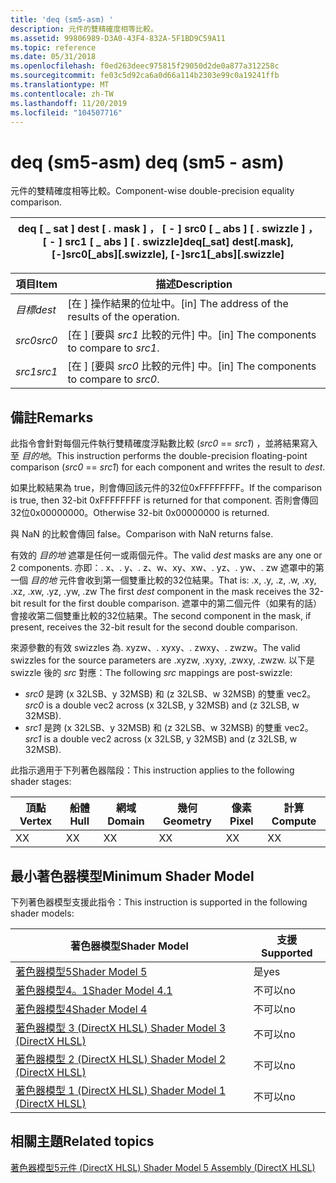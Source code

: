 ```yaml
---
title: 'deq (sm5-asm) '
description: 元件的雙精確度相等比較。
ms.assetid: 99806989-D3A0-43F4-832A-5F1BD9C59A11
ms.topic: reference
ms.date: 05/31/2018
ms.openlocfilehash: f0ed263deec975815f29050d2de0a877a312258c
ms.sourcegitcommit: fe03c5d92ca6a0d66a114b2303e99c0a19241ffb
ms.translationtype: MT
ms.contentlocale: zh-TW
ms.lasthandoff: 11/20/2019
ms.locfileid: "104507716"
---
```

# <a name="deq-sm5---asm"></a><span data-ttu-id="d60a6-103">deq (sm5-asm) </span><span class="sxs-lookup"><span data-stu-id="d60a6-103">deq (sm5 - asm)</span></span>

<span data-ttu-id="d60a6-104">元件的雙精確度相等比較。</span><span class="sxs-lookup"><span data-stu-id="d60a6-104">Component-wise double-precision equality comparison.</span></span>



| <span data-ttu-id="d60a6-105">deq \[ \_ sat \] dest \[ . mask \] ， \[ - \] src0 \[ \_ abs \] \[ . swizzle \] ， \[ - \] src1 \[ \_ abs \] \[ . swizzle\]</span><span class="sxs-lookup"><span data-stu-id="d60a6-105">deq\[\_sat\] dest\[.mask\], \[-\]src0\[\_abs\]\[.swizzle\], \[-\]src1\[\_abs\]\[.swizzle\]</span></span> |
|--------------------------------------------------------------------------------------------|



 



| <span data-ttu-id="d60a6-106">項目</span><span class="sxs-lookup"><span data-stu-id="d60a6-106">Item</span></span>                                                            | <span data-ttu-id="d60a6-107">描述</span><span class="sxs-lookup"><span data-stu-id="d60a6-107">Description</span></span>                                                    |
|-----------------------------------------------------------------|----------------------------------------------------------------|
| <span data-ttu-id="d60a6-108"><span id="dest"></span><span id="DEST"></span>*目標*</span><span class="sxs-lookup"><span data-stu-id="d60a6-108"><span id="dest"></span><span id="DEST"></span>*dest*</span></span><br/> | <span data-ttu-id="d60a6-109">\[在 \] 操作結果的位址中。</span><span class="sxs-lookup"><span data-stu-id="d60a6-109">\[in\] The address of the results of the operation.</span></span><br/> |
| <span data-ttu-id="d60a6-110"><span id="src0"></span><span id="SRC0"></span>*src0*</span><span class="sxs-lookup"><span data-stu-id="d60a6-110"><span id="src0"></span><span id="SRC0"></span>*src0*</span></span><br/> | <span data-ttu-id="d60a6-111">\[在 \] [要與 *src1* 比較的元件] 中。</span><span class="sxs-lookup"><span data-stu-id="d60a6-111">\[in\] The components to compare to *src1*.</span></span><br/>         |
| <span data-ttu-id="d60a6-112"><span id="src1"></span><span id="SRC1"></span>*src1*</span><span class="sxs-lookup"><span data-stu-id="d60a6-112"><span id="src1"></span><span id="SRC1"></span>*src1*</span></span><br/> | <span data-ttu-id="d60a6-113">\[在 \] [要與 *src0* 比較的元件] 中。</span><span class="sxs-lookup"><span data-stu-id="d60a6-113">\[in\] The components to compare to *src0*.</span></span><br/>         |



 

## <a name="remarks"></a><span data-ttu-id="d60a6-114">備註</span><span class="sxs-lookup"><span data-stu-id="d60a6-114">Remarks</span></span>

<span data-ttu-id="d60a6-115">此指令會針對每個元件執行雙精確度浮點數比較 (*src0*  ==  *src1*) ，並將結果寫入至 *目的地*。</span><span class="sxs-lookup"><span data-stu-id="d60a6-115">This instruction performs the double-precision floating-point comparison (*src0* == *src1*) for each component and writes the result to *dest*.</span></span>

<span data-ttu-id="d60a6-116">如果比較結果為 true，則會傳回該元件的32位0xFFFFFFFF。</span><span class="sxs-lookup"><span data-stu-id="d60a6-116">If the comparison is true, then 32-bit 0xFFFFFFFF is returned for that component.</span></span> <span data-ttu-id="d60a6-117">否則會傳回32位0x00000000。</span><span class="sxs-lookup"><span data-stu-id="d60a6-117">Otherwise 32-bit 0x00000000 is returned.</span></span>

<span data-ttu-id="d60a6-118">與 NaN 的比較會傳回 false。</span><span class="sxs-lookup"><span data-stu-id="d60a6-118">Comparison with NaN returns false.</span></span>

<span data-ttu-id="d60a6-119">有效的 *目的地* 遮罩是任何一或兩個元件。</span><span class="sxs-lookup"><span data-stu-id="d60a6-119">The valid *dest* masks are any one or 2 components.</span></span> <span data-ttu-id="d60a6-120">亦即：. x、. y、. z、w、xy、xw、. yz、. yw、. zw 遮罩中的第一個 *目的地* 元件會收到第一個雙重比較的32位結果。</span><span class="sxs-lookup"><span data-stu-id="d60a6-120">That is: .x, .y, .z, .w, .xy, .xz, .xw, .yz, .yw, .zw The first *dest* component in the mask receives the 32-bit result for the first double comparison.</span></span> <span data-ttu-id="d60a6-121">遮罩中的第二個元件（如果有的話）會接收第二個雙重比較的32位結果。</span><span class="sxs-lookup"><span data-stu-id="d60a6-121">The second component in the mask, if present, receives the 32-bit result for the second double comparison.</span></span>

<span data-ttu-id="d60a6-122">來源參數的有效 swizzles 為. xyzw、. xyxy、. zwxy、. zwzw。</span><span class="sxs-lookup"><span data-stu-id="d60a6-122">The valid swizzles for the source parameters are .xyzw, .xyxy, .zwxy, .zwzw.</span></span> <span data-ttu-id="d60a6-123">以下是 swizzle 後的 *src* 對應：</span><span class="sxs-lookup"><span data-stu-id="d60a6-123">The following *src* mappings are post-swizzle:</span></span>

-   <span data-ttu-id="d60a6-124">*src0* 是跨 (x 32LSB、y 32MSB) 和 (z 32LSB、w 32MSB) 的雙重 vec2。</span><span class="sxs-lookup"><span data-stu-id="d60a6-124">*src0* is a double vec2 across (x 32LSB, y 32MSB) and (z 32LSB, w 32MSB).</span></span>
-   <span data-ttu-id="d60a6-125">*src1* 是跨 (x 32LSB、y 32MSB) 和 (z 32LSB、w 32MSB) 的雙重 vec2。</span><span class="sxs-lookup"><span data-stu-id="d60a6-125">*src1* is a double vec2 across (x 32LSB, y 32MSB) and (z 32LSB, w 32MSB).</span></span>

<span data-ttu-id="d60a6-126">此指示適用于下列著色器階段：</span><span class="sxs-lookup"><span data-stu-id="d60a6-126">This instruction applies to the following shader stages:</span></span>



| <span data-ttu-id="d60a6-127">頂點</span><span class="sxs-lookup"><span data-stu-id="d60a6-127">Vertex</span></span> | <span data-ttu-id="d60a6-128">船體</span><span class="sxs-lookup"><span data-stu-id="d60a6-128">Hull</span></span> | <span data-ttu-id="d60a6-129">網域</span><span class="sxs-lookup"><span data-stu-id="d60a6-129">Domain</span></span> | <span data-ttu-id="d60a6-130">幾何</span><span class="sxs-lookup"><span data-stu-id="d60a6-130">Geometry</span></span> | <span data-ttu-id="d60a6-131">像素</span><span class="sxs-lookup"><span data-stu-id="d60a6-131">Pixel</span></span> | <span data-ttu-id="d60a6-132">計算</span><span class="sxs-lookup"><span data-stu-id="d60a6-132">Compute</span></span> |
|--------|------|--------|----------|-------|---------|
| <span data-ttu-id="d60a6-133">X</span><span class="sxs-lookup"><span data-stu-id="d60a6-133">X</span></span>      | <span data-ttu-id="d60a6-134">X</span><span class="sxs-lookup"><span data-stu-id="d60a6-134">X</span></span>    | <span data-ttu-id="d60a6-135">X</span><span class="sxs-lookup"><span data-stu-id="d60a6-135">X</span></span>      | <span data-ttu-id="d60a6-136">X</span><span class="sxs-lookup"><span data-stu-id="d60a6-136">X</span></span>        | <span data-ttu-id="d60a6-137">X</span><span class="sxs-lookup"><span data-stu-id="d60a6-137">X</span></span>     | <span data-ttu-id="d60a6-138">X</span><span class="sxs-lookup"><span data-stu-id="d60a6-138">X</span></span>       |



 

## <a name="minimum-shader-model"></a><span data-ttu-id="d60a6-139">最小著色器模型</span><span class="sxs-lookup"><span data-stu-id="d60a6-139">Minimum Shader Model</span></span>

<span data-ttu-id="d60a6-140">下列著色器模型支援此指令：</span><span class="sxs-lookup"><span data-stu-id="d60a6-140">This instruction is supported in the following shader models:</span></span>



| <span data-ttu-id="d60a6-141">著色器模型</span><span class="sxs-lookup"><span data-stu-id="d60a6-141">Shader Model</span></span>                                              | <span data-ttu-id="d60a6-142">支援</span><span class="sxs-lookup"><span data-stu-id="d60a6-142">Supported</span></span> |
|-----------------------------------------------------------|-----------|
| [<span data-ttu-id="d60a6-143">著色器模型5</span><span class="sxs-lookup"><span data-stu-id="d60a6-143">Shader Model 5</span></span>](d3d11-graphics-reference-sm5.md)        | <span data-ttu-id="d60a6-144">是</span><span class="sxs-lookup"><span data-stu-id="d60a6-144">yes</span></span>       |
| [<span data-ttu-id="d60a6-145">著色器模型4。1</span><span class="sxs-lookup"><span data-stu-id="d60a6-145">Shader Model 4.1</span></span>](dx-graphics-hlsl-sm4.md)              | <span data-ttu-id="d60a6-146">不可以</span><span class="sxs-lookup"><span data-stu-id="d60a6-146">no</span></span>        |
| [<span data-ttu-id="d60a6-147">著色器模型4</span><span class="sxs-lookup"><span data-stu-id="d60a6-147">Shader Model 4</span></span>](dx-graphics-hlsl-sm4.md)                | <span data-ttu-id="d60a6-148">不可以</span><span class="sxs-lookup"><span data-stu-id="d60a6-148">no</span></span>        |
| [<span data-ttu-id="d60a6-149">著色器模型 3 (DirectX HLSL) </span><span class="sxs-lookup"><span data-stu-id="d60a6-149">Shader Model 3 (DirectX HLSL)</span></span>](dx-graphics-hlsl-sm3.md) | <span data-ttu-id="d60a6-150">不可以</span><span class="sxs-lookup"><span data-stu-id="d60a6-150">no</span></span>        |
| [<span data-ttu-id="d60a6-151">著色器模型 2 (DirectX HLSL) </span><span class="sxs-lookup"><span data-stu-id="d60a6-151">Shader Model 2 (DirectX HLSL)</span></span>](dx-graphics-hlsl-sm2.md) | <span data-ttu-id="d60a6-152">不可以</span><span class="sxs-lookup"><span data-stu-id="d60a6-152">no</span></span>        |
| [<span data-ttu-id="d60a6-153">著色器模型 1 (DirectX HLSL) </span><span class="sxs-lookup"><span data-stu-id="d60a6-153">Shader Model 1 (DirectX HLSL)</span></span>](dx-graphics-hlsl-sm1.md) | <span data-ttu-id="d60a6-154">不可以</span><span class="sxs-lookup"><span data-stu-id="d60a6-154">no</span></span>        |



 

## <a name="related-topics"></a><span data-ttu-id="d60a6-155">相關主題</span><span class="sxs-lookup"><span data-stu-id="d60a6-155">Related topics</span></span>

<dl> <dt>

[<span data-ttu-id="d60a6-156">著色器模型5元件 (DirectX HLSL) </span><span class="sxs-lookup"><span data-stu-id="d60a6-156">Shader Model 5 Assembly (DirectX HLSL)</span></span>](shader-model-5-assembly--directx-hlsl-.md)
</dt> </dl>

 

 





